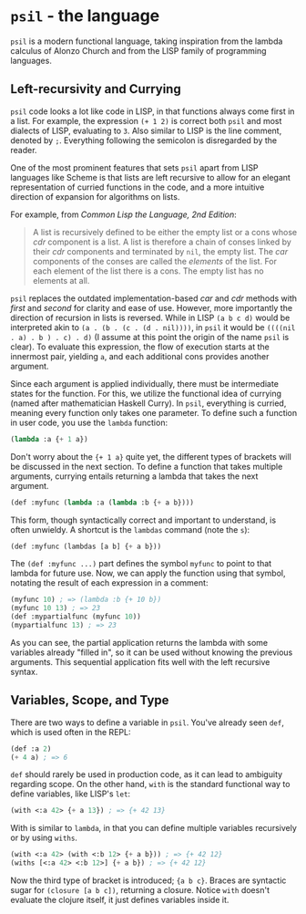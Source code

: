 # `psil` - the language

`psil` is a modern functional language, taking inspiration from the lambda calculus of Alonzo Church and from the LISP family of programming languages. 

## Left-recursivity and Currying

`psil` code looks a lot like code in LISP, in that functions always come first in a list. For example, the expression `(+ 1 2)` is correct both `psil` and most dialects of LISP, evaluating to `3`. Also similar to LISP is the line comment, denoted by `;`. Everything following the semicolon is disregarded by the reader.

One of the most prominent features that sets `psil` apart from LISP languages like Scheme is that lists are left recursive to allow for an elegant representation of curried functions in the code, and a more intuitive direction of expansion for algorithms on lists.

For example, from _Common Lisp the Language, 2nd Edition_:
> A list is recursively defined to be either the empty list or a cons whose _cdr_ component is a list. A list is therefore a chain of conses linked by their _cdr_ components and terminated by `nil`, the empty list. The _car_ components of the conses are called the _elements_ of the list. For each element of the list there is a cons. The empty list has no elements at all. 

`psil` replaces the outdated implementation-based _car_ and _cdr_ methods with _first_ and _second_ for clarity and ease of use. However, more importantly the direction of recursion in lists is reversed. While in LISP `(a b c d)` would be interpreted akin to `(a . (b . (c . (d . nil))))`, in `psil` it would be `((((nil . a) . b ) . c) . d)` (I assume at this point the origin of the name `psil` is clear). To evaluate this expression, the flow of execution starts at the innermost pair, yielding `a`, and each additional cons provides another argument.

Since each argument is applied individually, there must be intermediate states for the function. For this, we utilize the functional idea of currying (named after mathematician Haskell Curry). In `psil`, everything is curried, meaning every function only takes one parameter. To define such a function in user code, you use the `lambda` function:

```lisp
(lambda :a {+ 1 a})
```

Don't worry about the `{+ 1 a}` quite yet, the different types of brackets will be discussed in the next section. To define a function that takes multiple arguments, currying entails returning a lambda that takes the next argument.

```lisp
(def :myfunc (lambda :a (lambda :b {+ a b})))
```

This form, though syntactically correct and important to understand, is often unwieldy. A shortcut is the `lambdas` command (note the `s`):

```lisp
(def :myfunc (lambdas [a b] {+ a b}))
```

The `(def :myfunc ...)` part defines the symbol `myfunc` to point to that lambda for future use. Now, we can apply the function using that symbol, notating the result of each expression in a comment:

```lisp
(myfunc 10) ; => (lambda :b {+ 10 b})
(myfunc 10 13) ; => 23
(def :mypartialfunc (myfunc 10))
(mypartialfunc 13) ; => 23
```

As you can see, the partial application returns the lambda with some variables already "filled in", so it can be used without knowing the previous arguments. This sequential application fits well with the left recursive syntax.

## Variables, Scope, and Type
There are two ways to define a variable in `psil`. You've already seen `def`, which is used often in the REPL:
```lisp
(def :a 2)
(+ 4 a) ; => 6
```
`def` should rarely be used in production code, as it can lead to ambiguity regarding scope. On the other hand, `with` is the standard functional way to define variables, like LISP's `let`:
```lisp
(with <:a 42> {+ a 13}) ; => {+ 42 13}
```
With is similar to `lambda`, in that you can define multiple variables recursively or by using `withs`.
```lisp
(with <:a 42> (with <:b 12> {+ a b})) ; => {+ 42 12}
(withs [<:a 42> <:b 12>] {+ a b}) ; => {+ 42 12}
```
Now the third type of bracket is introduced; `{a b c}`. Braces are syntactic sugar for `(closure [a b c])`, returning a closure. Notice `with` doesn't evaluate the clojure itself, it just defines variables inside it. 